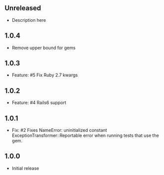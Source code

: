 ## Unreleased

* Description here

## 1.0.4

* Remove upper bound for gems

## 1.0.3

* Feature: #5 Fix Ruby 2.7 kwargs

## 1.0.2

* Feature: #4 Rails6 support

## 1.0.1

* Fix: #2 Fixes NameError: uninitialized constant ExceptionTransformer::Reportable error when running tests that use the gem.

## 1.0.0

* Initial release
